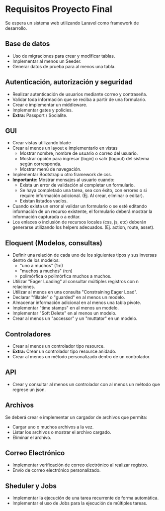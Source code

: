 # Requisitos Proyecto Final

Se espera un sistema web utilizando Laravel como framework de desarrollo.

## Base de datos

* Uso de migraciones para crear y modificar tablas.
* Implementar al menos un Seeder.
* Generar datos de prueba para al menos una tabla.

## Autenticación, autorización y seguridad

* Realizar autenticación de usuarios mediante correo y contraseña.
* Validar toda información que se reciba a partir de una formulario.
* Crear e implementar un middleware.
* Implementar gates y policies.
* **Extra:** Passport / Socialite.

## GUI

* Crear vistas utilizando blade
* Crear al menos un layout e implementarlo en vistas
	* Mostrar nombre, nombre de usuario o correo del usuario.
	* Mostrar opción para ingresar (login) o salir (logout) del sistema según corresponda.
	* Mostrar menú de navegación.
* Implementar Bootstrap u otro framework de css.
* **Importante:** Mostrar mensajes al usuario cuando:
	* Exista un error de validación al completar un formulario.
	* Se haya completado una tarea, sea con éxito, con errores o si require información adicional. (Ej. Al crear, eliminar o editar).
	* Existan listados vacíos.
* Cuando exista un error al validar un formulario o se esté editando información de un recurso existente, el formulario deberá mostrar la información capturada o a editar.
* Los enlaces o inclusión de recursos locales (css, js, etc) deberán generarse utilizando los helpers adecuados. (Ej. action, route, asset).

## Eloquent (Modelos, consultas)

* Definir una relación de cada uno de los siguientes tipos y sus inversas dentro de los modelos:
	* "uno a muchos" (1:n)
	* "muchos a muchos" (n:n)
	* polimórfica o polimórfica muchos a muchos.
* Utilizar "Eager Loading" al consultar múltiples registros con n relaciones.
* Utilizar al menos en una consulta "Constraining Eager Load".
* Declarar "fillable" o "guarded" en al menos un modelo.
* Almacenar información adicional en al menos una tabla pivote.
* Implementar "time stamps" en al menos un modelo.
* Implementar "Soft Delete" en al menos un modelo.
* Crear al menos un "accessor" y un "muttator" en un modelo.

## Controladores

* Crear al menos un controlador tipo resource.
* **Extra:** Crear un controlador tipo resource anidado.
* Crear al menos un método personalizado dentro de un controlador.

## API

* Crear y consultar al menos un controlador con al menos un método que regrese un json.

## Archivos

Se deberá crear e implementar un cargador de archivos que permita:

* Cargar uno o muchos archivos a la vez.
* Listar los archivos o mostrar el archivo cargado.
* Eliminar el archivo.

## Correo Electrónico

* Implementar verificación de correo electrónico al realizar registro.
* Envío de correo electrónico personalizado.

## Sheduler y Jobs

* Implementar la ejecución de una tarea recurrente de forma automática.
* Implementar el uso de Jobs para la ejecución de múltiples tareas.
